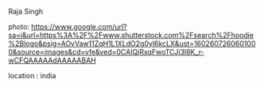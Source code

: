 Raja Singh

photo: https://www.google.com/url?sa=i&url=https%3A%2F%2Fwww.shutterstock.com%2Fsearch%2Fhoodie%2Blogo&psig=AOvVaw11ZqH1L1XLdO2g0yl6kcLX&ust=1602607260601000&source=images&cd=vfe&ved=0CAIQjRxqFwoTCJj3l8K_r-wCFQAAAAAdAAAAABAH

location : india


